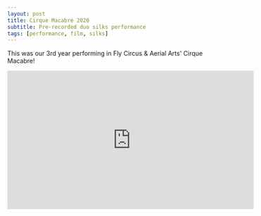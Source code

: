 ```yaml
---
layout: post
title: Cirque Macabre 2020
subtitle: Pre-recorded duo silks performance
tags: [performance, film, silks]
---
```


<p>This was our 3rd year performing in Fly Circus & Aerial Arts' Cirque Macabre!</p>

<iframe width="560" height="315" src="https://www.youtube.com/embed/nKivJ3Jny7g" title="YouTube video player" frameborder="0" allow="accelerometer; autoplay; clipboard-write; encrypted-media; gyroscope; picture-in-picture" allowfullscreen></iframe>
